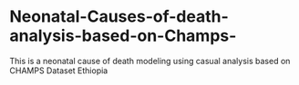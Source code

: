 # Neonatal-Causes-of-death-analysis-based-on-Champs-

This is  a neonatal cause of death modeling using casual analysis based on  CHAMPS Dataset Ethiopia
